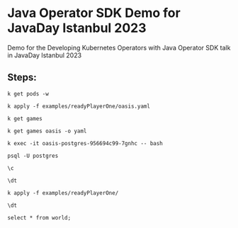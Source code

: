 # Java Operator SDK Demo for JavaDay Istanbul 2023

Demo for the Developing Kubernetes Operators with Java Operator SDK talk in JavaDay Istanbul 2023

## Steps:

```shell
k get pods -w
```

```shell
k apply -f examples/readyPlayerOne/oasis.yaml 
```

```shell
k get games
```

```shell
k get games oasis -o yaml
```

```shell
k exec -it oasis-postgres-956694c99-7gnhc -- bash
```

```shell
psql -U postgres
```

```postgresql
\c
```

```postgresql
\dt
```

```shell
k apply -f examples/readyPlayerOne/
```

```postgresql
\dt
```

```postgresql
select * from world;
```

